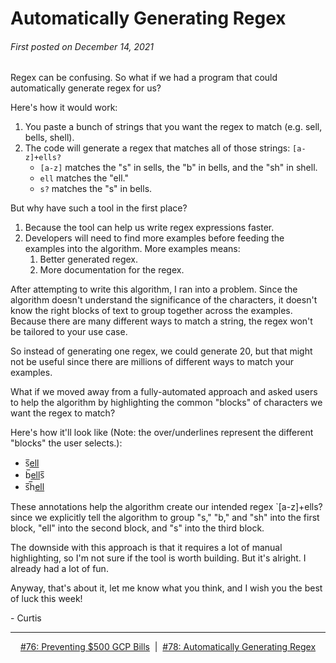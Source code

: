 # Automatically Generating Regex

###### First posted on December 14, 2021

Regex can be confusing. So what if we had a program that could automatically generate regex for us?

Here's how it would work:

1) You paste a bunch of strings that you want the regex to match (e.g. sell, bells, shell).
2) The code will generate a regex that matches all of those strings: `[a-z]+ells?`
	- `[a-z]` matches the "s" in sells, the "b" in bells, and the "sh" in shell.
	- `ell` matches the "ell."
	- `s?` matches the "s" in bells.

But why have such a tool in the first place?

1) Because the tool can help us write regex expressions faster.
2) Developers will need to find more examples before feeding the examples into the algorithm. More examples means:
	1) Better generated regex.
	2) More documentation for the regex.

After attempting to write this algorithm, I ran into a problem. Since the algorithm doesn't understand the significance of the characters, it doesn't know the right blocks of text to group together across the examples. Because there are many different ways to match a string, the regex won't be tailored to your use case.

So instead of generating one regex, we could generate 20, but that might not be useful since there are millions of different ways to match your examples.

What if we moved away from a fully-automated approach and asked users to help the algorithm by highlighting the common "blocks" of characters we want the regex to match?

Here's how it'll look like (Note: the over/underlines represent the different "blocks" the user selects.):

- s̅<u>ell</u>
- b̅<u>ell</u>s̅
- s̅h̅<u>ell</u>

These annotations help the algorithm create our intended regex `[a-z]+ells? since we explicitly tell the algorithm to group "s," "b," and "sh" into the first block, "ell" into the second block, and "s" into the third block.

The downside with this approach is that it requires a lot of manual highlighting, so I'm not sure if the tool is worth building. But it's alright. I already had a lot of fun.

Anyway, that's about it, let me know what you think, and I wish you the best of luck this week!

\- Curtis

<!--START OF FOOTER-->
<hr style="margin-top:9px;height:1px;border: 0;background-image: linear-gradient(to right, rgba(0, 0, 0, 0.0), rgba(0, 0, 0, 0.5),rgba(0, 0, 0, 0.0));">
<!--START OF ISSUE NAVIGATION LINKS-->
<p align="center"><a href='076_preventing_500_gcp_bills.md'>#76: Preventing $500 GCP Bills</a>&nbsp;&nbsp;|&nbsp;&nbsp;<a href='078_wikipediafying_books_to_make_reading_fun.md'>#78: Automatically Generating Regex</a></p>
<!--START OF ISSUE NAVIGATION LINKS-->
<!--END OF FOOTER-->
